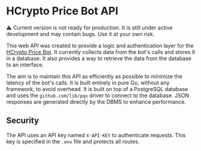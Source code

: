 # HCrypto Price Bot API

⚠️ Current version is not ready for production. It is still under active development and may contain bugs. Use it at your own risk.

This web API was created to provide a logic and authentication layer for the [HCrypto Price Bot](https://github.com/halon176/h-crypto-price-bot). It currently collects data from the bot's calls and stores it in a database. It also provides a way to retrieve the data from the database to an interface.

The aim is to maintain this API as efficiently as possible to minimize the latency of the bot's calls. It is built entirely in pure Go, without any framework, to avoid overhead. It is built on top of a PostgreSQL database and uses the `github.com/lib/pqx` driver to connect to the database. JSON responses are generated directly by the DBMS to enhance performance.

## Security

The API uses an API key named `X-API-KEY` to authenticate requests. This key is specified in the `.env` file and protects all routes.
